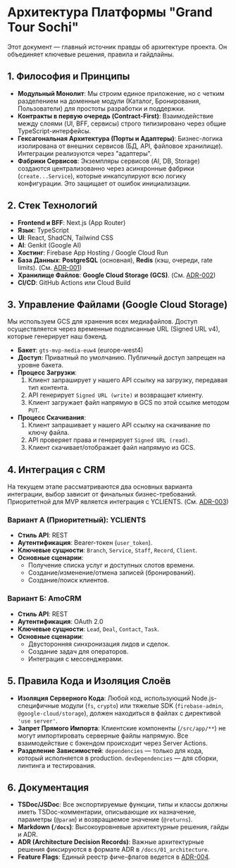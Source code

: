 # Архитектура Платформы "Grand Tour Sochi"

Этот документ — главный источник правды об архитектуре проекта. Он объединяет ключевые решения, правила и гайдлайны.

## 1. Философия и Принципы

- **Модульный Монолит**: Мы строим единое приложение, но с четким разделением на доменные модули (Каталог, Бронирования, Пользователи) для простоты разработки и поддержки.
- **Контракты в первую очередь (Contract-First)**: Взаимодействие между слоями (UI, BFF, сервисы) строго типизировано через общие TypeScript-интерфейсы.
- **Гексагональная Архитектура (Порты и Адаптеры)**: Бизнес-логика изолирована от внешних сервисов (БД, API, файловое хранилище). Интеграции реализуются через "адаптеры".
- **Фабрики Сервисов**: Экземпляры сервисов (AI, DB, Storage) создаются централизованно через асинхронные фабрики (`create...Service`), которые инкапсулируют всю логику конфигурации. Это защищает от ошибок инициализации.

## 2. Стек Технологий

- **Frontend и BFF**: Next.js (App Router)
- **Язык**: TypeScript
- **UI**: React, ShadCN, Tailwind CSS
- **AI**: Genkit (Google AI)
- **Хостинг**: Firebase App Hosting / Google Cloud Run
- **База Данных**: **PostgreSQL** (основная), **Redis** (кэш, очереди, rate limits). (См. [ADR-001](./01_architecture/ADR-001-database-selection.md))
- **Хранилище Файлов**: **Google Cloud Storage (GCS)**. (См. [ADR-002](./01_architecture/ADR-002-storage-selection.md))
- **CI/CD**: GitHub Actions или Cloud Build

## 3. Управление Файлами (Google Cloud Storage)

Мы используем GCS для хранения всех медиафайлов. Доступ осуществляется через временные подписанные URL (Signed URL v4), которые генерирует наш бэкенд.

- **Бакет**: `gts-mvp-media-euw4` (europe-west4)
- **Доступ**: Приватный по умолчанию. Публичный доступ запрещен на уровне бакета.
- **Процесс Загрузки**:
  1. Клиент запраширует у нашего API ссылку на загрузку, передавая тип контента.
  2. API генерирует `Signed URL (write)` и возвращает клиенту.
  3. Клиент загружает файл напрямую в GCS по этой ссылке методом `PUT`.
- **Процесс Скачивания**:
  1. Клиент запрашивает у нашего API ссылку на скачивание по ключу файла.
  2. API проверяет права и генерирует `Signed URL (read)`.
  3. Клиент скачивает/отображает файл напрямую из GCS.

## 4. Интеграция с CRM

На текущем этапе рассматриваются два основных варианта интеграции, выбор зависит от финальных бизнес-требований. Приоритетной для MVP является интеграция с YCLIENTS. (См. [ADR-003](./01_architecture/ADR-003-crm-strategy.md))

### Вариант А (Приоритетный): YCLIENTS
- **Стиль API**: REST
- **Аутентификация**: Bearer-токен (`user_token`).
- **Ключевые сущности**: `Branch`, `Service`, `Staff`, `Record`, `Client`.
- **Основные сценарии**:
  - Получение списка услуг и доступных слотов времени.
  - Создание/изменение/отмена записей (бронирований).
  - Создание/поиск клиентов.

### Вариант Б: AmoCRM
- **Стиль API**: REST
- **Аутентификация**: OAuth 2.0
- **Ключевые сущности**: `Lead`, `Deal`, `Contact`, `Task`.
- **Основные сценарии**:
    - Двусторонняя синхронизация лидов и сделок.
    - Создание задач для операторов.
    - Интеграция с мессенджерами.


## 5. Правила Кода и Изоляция Слоёв

- **Изоляция Серверного Кода**: Любой код, использующий Node.js-специфичные модули (`fs`, `crypto`) или тяжелые SDK (`firebase-admin`, `@google-cloud/storage`), должен находиться в файлах с директивой `'use server'`.
- **Запрет Прямого Импорта**: Клиентские компоненты (`/src/app/**`) не могут импортировать серверные файлы напрямую. Все взаимодействие с бэкендом происходит через Server Actions.
- **Разделение Зависимостей**: `dependencies` — только для кода, который исполняется в production. `devDependencies` — для сборки, линтинга и тестирования.

## 6. Документация

- **TSDoc/JSDoc**: Все экспортируемые функции, типы и классы должны иметь TSDoc-комментарии, описывающие их назначение, параметры (`@param`) и возвращаемое значение (`@returns`).
- **Markdown (`/docs`)**: Высокоуровневые архитектурные решения, гайды и ADR.
- **ADR (Architecture Decision Records)**: Важные архитектурные решения фиксируются в формате ADR в `/docs/01_architecture`.
- **Feature Flags**: Единый реестр фиче-флагов ведется в [ADR-004](./01_architecture/ADR-004-feature-flags-registry.md).